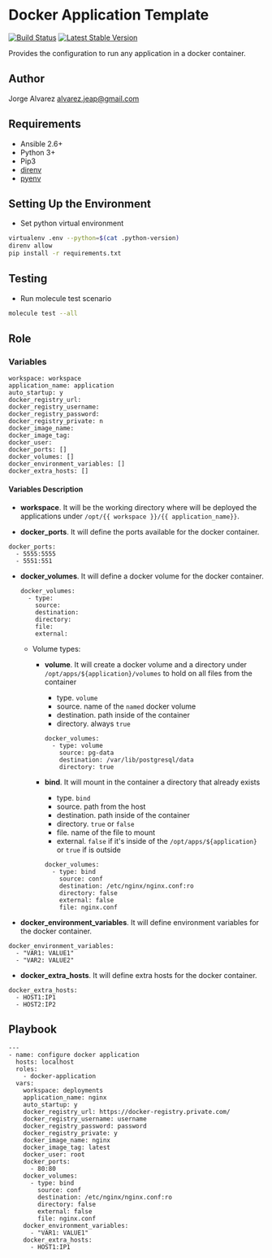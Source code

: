 # **Docker Application Template**

[![Build Status](https://github.com/jealvarez/docker-application/workflows/Test/badge.svg)](https://github.com/jealvarez/docker-application/actions?query=workflow%3ATest)
[![Latest Stable Version](https://img.shields.io/github/v/release/jealvarez/docker-application?sort?newer)](https://github.com/jealvarez/docker-application/releases)

Provides the configuration to run any application in a docker container.

## **Author**

Jorge Alvarez <alvarez.jeap@gmail.com>

## **Requirements**

- Ansible 2.6+
- Python 3+
- Pip3
- [direnv](https://direnv.net)
- [pyenv](https://github.com/pyenv/pyenv)

## **Setting Up the Environment**

- Set python virtual environment

```sh
virtualenv .env --python=$(cat .python-version)
direnv allow
pip install -r requirements.txt
```

## **Testing**

- Run molecule test scenario

```sh
molecule test --all
```

## **Role**

### **Variables**

```text
workspace: workspace
application_name: application
auto_startup: y
docker_registry_url:
docker_registry_username:
docker_registry_password:
docker_registry_private: n
docker_image_name:
docker_image_tag:
docker_user:
docker_ports: []
docker_volumes: []
docker_environment_variables: []
docker_extra_hosts: []
```

#### **Variables Description**

- **workspace**. It will be the working directory where will be deployed the applications under `/opt/{{ workspace }}/{{ application_name}}`.

- **docker_ports**. It will define the ports available for the docker container.

```text
docker_ports:
  - 5555:5555
  - 5551:551
```

- **docker_volumes**. It will define a docker volume for the docker container.

  ```text
  docker_volumes:
    - type:
      source:
      destination:
      directory:
      file:
      external:
  ```

  - Volume types:
    - **volume**. It will create a docker volume and a directory under `/opt/apps/${application}/volumes` to hold on all files from the container
      - type. `volume`
      - source. name of the `named` docker volume
      - destination. path inside of the container
      - directory. always `true`

      ```text
      docker_volumes: 
        - type: volume
          source: pg-data
          destination: /var/lib/postgresql/data
          directory: true
      ```

    - **bind**. It will mount in the container a directory that already exists
      - type. `bind`
      - source. path from the host
      - destination. path inside of the container
      - directory. `true` or `false`
      - file. name of the file to mount
      - external. `false` if it's inside of the `/opt/apps/${application}` or `true` if is outside

      ```text
      docker_volumes:
        - type: bind
          source: conf
          destination: /etc/nginx/nginx.conf:ro
          directory: false
          external: false
          file: nginx.conf
      ```

- **docker_environment_variables**. It will define environment variables for the docker container.

```text
docker_environment_variables:
  - "VAR1: VALUE1"
  - "VAR2: VALUE2"
```

- **docker_extra_hosts**. It will define extra hosts for the docker container.

```text
docker_extra_hosts:
  - HOST1:IP1
  - HOST2:IP2
```

## **Playbook**

```text
---
- name: configure docker application
  hosts: localhost
  roles:
    - docker-application
  vars:
    workspace: deployments
    application_name: nginx
    auto_startup: y
    docker_registry_url: https://docker-registry.private.com/
    docker_registry_username: username
    docker_registry_password: password
    docker_registry_private: y
    docker_image_name: nginx
    docker_image_tag: latest
    docker_user: root
    docker_ports:
      - 80:80
    docker_volumes:
      - type: bind
        source: conf
        destination: /etc/nginx/nginx.conf:ro
        directory: false
        external: false
        file: nginx.conf
    docker_environment_variables:
      - "VAR1: VALUE1"
    docker_extra_hosts:
      - HOST1:IP1
```
